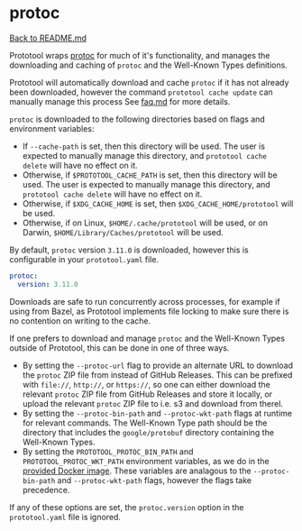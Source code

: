 # protoc

[Back to README.md](README.md)

Prototool wraps [protoc](https://github.com/protocolbuffers/protobuf) for much of it's
functionality, and manages the downloading and caching of `protoc` and the Well-Known
Types definitions.

Prototool will automatically download and cache `protoc` if it has not already been downloaded,
however the command `prototool cache update` can manually manage this process See [faq.md](faq.md)
for more details.

`protoc` is downloaded to the following directories based on flags and environment variables:

- If `--cache-path` is set, then this directory will be used. The user is expected to manually
  manage this directory, and `prototool cache delete` will have no effect on it.
- Otherwise, if `$PROTOTOOL_CACHE_PATH` is set, then this directory will be used. The user is
  expected to manually manage this directory, and `prototool cache delete` will have no effect on
  it.
- Otherwise, if `$XDG_CACHE_HOME` is set, then `$XDG_CACHE_HOME/prototool` will be used.
- Otherwise, if on Linux, `$HOME/.cache/prototool` will be used, or on Darwin,
  `$HOME/Library/Caches/prototool` will be used.

By default, `protoc` version `3.11.0` is downloaded, however this is configurable in your
`prototool.yaml` file.

```yaml
protoc:
  version: 3.11.0
```

Downloads are safe to run concurrently across processes, for example if using from Bazel, as
Prototool implements file locking to make sure there is no contention on writing to the cache.

If one prefers to download and manage `protoc` and the Well-Known Types outside of Prototool,
this can be done in one of three ways.

- By setting the `--protoc-url` flag to provide an alternate URL to download the `protoc` ZIP file
  from instead of GitHub Releases. This can be prefixed with `file://`, `http://`, or `https://`,
  so one can either download the relevant `protoc` ZIP file from GitHub Releases and store it
  locally, or upload the relevant `protoc` ZIP file to i.e. s3 and download from therel.
- By setting the `--protoc-bin-path` and `--protoc-wkt-path` flags at runtime for relevant
  commands. The Well-Known Type path should be the directory that includes the `google/protobuf`
  directory containing the Well-Known Types.
- By setting the `PROTOTOOL_PROTOC_BIN_PATH` and `PROTOTOOL_PROTOC_WKT_PATH` environment variables,
  as we do in the [provided Docker image](docker.md). These variables are analagous to the
  `--protoc-bin-path` and `--protoc-wkt-path` flags, however the flags take precedence.

If any of these options are set, the `protoc.version` option in the `prototool.yaml` file is
ignored.
